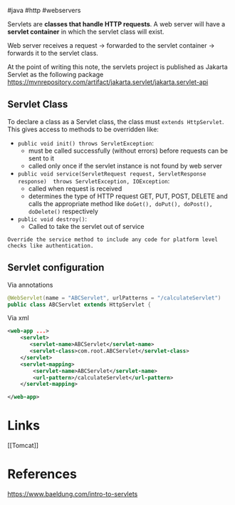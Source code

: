 #java #http #webservers 

Servlets are **classes that handle HTTP requests**.
A web server will have a **servlet container** in which the servlet class will exist.

Web server receives a request -> forwarded to the servlet container -> forwards it to the servlet class.

At the point of writing this note, the servlets project is published as Jakarta Servlet as the following package
https://mvnrepository.com/artifact/jakarta.servlet/jakarta.servlet-api

## Servlet Class
To declare a class as a Servlet class, the class must `extends HttpServlet`.
This gives access to methods to be overridden like:
- `public void init() throws ServletException`: 
	- must be called successfully (without errors) before requests can be sent to it
	- called only once if the servlet instance is not found by web server
- `public void service(ServletRequest request, ServletResponse response) 
  throws ServletException, IOException`:
	- called when request is received
	- determines the type of HTTP request GET, PUT, POST, DELETE and calls the appropriate method like `doGet(), doPut(), doPost(), doDelete()` respectively
- `public void destroy()`:
	- Called to take the servlet out of service

```ad-tip
Override the service method to include any code for platform level checks like authentication.
```
  
## Servlet configuration

Via annotations
```java
@WebServlet(name = "ABCServlet", urlPatterns = "/calculateServlet")
public class ABCServlet extends HttpServlet {
```

Via xml
```xml
<web-app ...>
    <servlet>
       <servlet-name>ABCServlet</servlet-name>
       <servlet-class>com.root.ABCServlet</servlet-class>
    </servlet>
    <servlet-mapping>
        <servlet-name>ABCServlet</servlet-name>
        <url-pattern>/calculateServlet</url-pattern>
    </servlet-mapping>

</web-app>
```


# Links
[[Tomcat]]

# References
https://www.baeldung.com/intro-to-servlets
